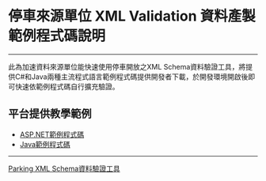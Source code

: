 # 停車來源單位 XML Validation 資料產製範例程式碼說明

---

此為加速資料來源單位能快速使用停車開放之XML Schema資料驗證工具，將提供C#和Java兩種主流程式語言範例程式碼提供開發者下載，於開發環境開啟後即可快速依範例程式碼自行擴充驗證。

## 平台提供教學範例

- [ASP.NET範例程式碼](https://github.com/ptxmotc/XMLValidation/tree/master/ASP.NET)
- [Java範例程式碼](https://github.com/ptxmotc/XMLValidation/tree/master/Java)

------
 [Parking XML Schema資料驗證工具](https://parking.transportdata.tw/Parking/XSDValidator/Validator)





